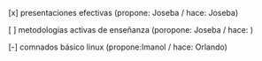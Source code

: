[x] presentaciones efectivas (propone: Joseba / hace: Joseba)

[ ] metodologias activas de enseñanza (poropone: Joseba / hace: )

[-] comnados básico linux (propone:Imanol / hace: Orlando)
